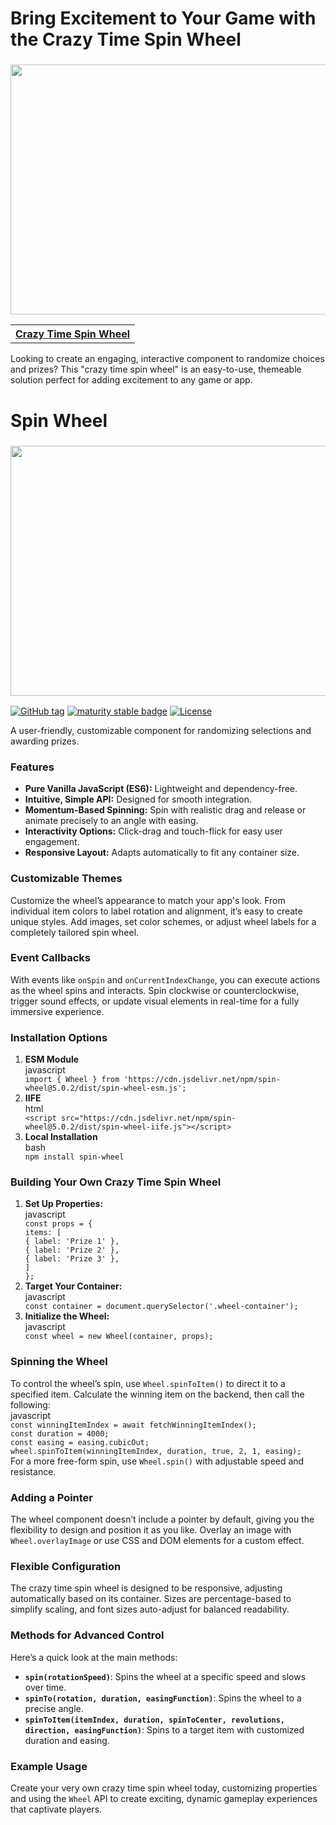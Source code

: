 # Bring Excitement to Your Game with the Crazy Time Spin Wheel
<h3 align=center>
<img src="https://cdn.shopify.com/app-store/listing_images/33cce4753abd3aa1d9f3184f922563e4/desktop_screenshot/CPHRtrOO9IYDEAE=.png?height=720&width=1280" width="720" height="400">
</h3>
<table align=center> <tr>
      <th scope="col"><a href="https://link.fun88-india.com/blog-crazy-time-tracker">Crazy Time Spin Wheel</th>
 </tr></table></h3></h3>

Looking to create an engaging, interactive component to randomize choices and prizes? This "crazy time spin wheel" is an easy-to-use, themeable solution perfect for adding excitement to any game or app.
<div class="markdown-heading" dir="auto">
<h1 class="heading-element" dir="auto">Spin Wheel</h1>
</div>
<h3 align=center>
<img src="https://camo.githubusercontent.com/53122181f4dbd8e9a0d5c2dede538f3b1235c668748aed4a482a08cbfcbbdd55/68747470733a2f2f6372617a7974696d2e6769746875622e696f2f7370696e2d776865656c2f7265706f2d7468756d626e61696c2e6a7067" width="720" height="400">
</h3>
<p dir="auto"><a title="View latest release" href="https://img.shields.io/github/v/tag/CrazyTim/spin-wheel.svg?sort=semver" rel="nofollow"><img src="https://camo.githubusercontent.com/5806ca25dbaa115eb80bbe3dd450607655fd93117085cbf3357ac51b9219918e/68747470733a2f2f696d672e736869656c64732e696f2f6769746875622f7461672f4372617a7954696d2f7370696e2d776865656c" alt="GitHub tag" data-canonical-src="https://img.shields.io/github/tag/CrazyTim/spin-wheel" /></a> <a href="https://camo.githubusercontent.com/68c368204f5af9eef19d9c91ef26d14156c6673d5c9d758b4bfe777576c07223/68747470733a2f2f696d672e736869656c64732e696f2f62616467652f6d617475726974792d737461626c652d626c7565" target="_blank" rel="noopener noreferrer nofollow"><img src="https://camo.githubusercontent.com/68c368204f5af9eef19d9c91ef26d14156c6673d5c9d758b4bfe777576c07223/68747470733a2f2f696d672e736869656c64732e696f2f62616467652f6d617475726974792d737461626c652d626c7565" alt="maturity stable badge" data-canonical-src="https://img.shields.io/badge/maturity-stable-blue" /></a> <a title="View license" href="https://github.com/CrazyTim/spin-wheel?tab=readme-ov-file#license"><img src="https://camo.githubusercontent.com/bb4e5c0036a6a8cdbc59b38d44f09ad8f6dc722751dad34d3df5bf0ac61913c1/68747470733a2f2f696d672e736869656c64732e696f2f62616467652f6c6963656e73652d4d49542d626c7565" alt="License" data-canonical-src="https://img.shields.io/badge/license-MIT-blue" /></a></p>
<p dir="auto">A user-friendly, customizable component for randomizing selections and awarding prizes.</p>

<div class="markdown-heading" dir="auto"></div>
<h3>Features</h3>
<ul>
 	<li><strong>Pure Vanilla JavaScript (ES6):</strong> Lightweight and dependency-free.</li>
 	<li><strong>Intuitive, Simple API:</strong> Designed for smooth integration.</li>
 	<li><strong>Momentum-Based Spinning:</strong> Spin with realistic drag and release or animate precisely to an angle with easing.</li>
 	<li><strong>Interactivity Options:</strong> Click-drag and touch-flick for easy user engagement.</li>
 	<li><strong>Responsive Layout:</strong> Adapts automatically to fit any container size.</li>
</ul>
<h3>Customizable Themes</h3>
Customize the wheel’s appearance to match your app's look. From individual item colors to label rotation and alignment, it’s easy to create unique styles. Add images, set color schemes, or adjust wheel labels for a completely tailored spin wheel.
<h3>Event Callbacks</h3>
With events like <code>onSpin</code> and <code>onCurrentIndexChange</code>, you can execute actions as the wheel spins and interacts. Spin clockwise or counterclockwise, trigger sound effects, or update visual elements in real-time for a fully immersive experience.
<h3>Installation Options</h3>
<ol>
 	<li><strong>ESM Module</strong>
<div class="contain-inline-size rounded-md border-[0.5px] border-token-border-medium relative bg-token-sidebar-surface-primary dark:bg-gray-950">
<div class="flex items-center text-token-text-secondary px-4 py-2 text-xs font-sans justify-between rounded-t-md h-9 bg-token-sidebar-surface-primary dark:bg-token-main-surface-secondary select-none">javascript</div>
<div class="sticky top-9 md:top-[5.75rem]"></div>
<div class="overflow-y-auto p-4" dir="ltr"><code class="!whitespace-pre hljs language-javascript"><span class="hljs-keyword">import</span> { <span class="hljs-title class_">Wheel</span> } <span class="hljs-keyword">from</span> <span class="hljs-string">'https://cdn.jsdelivr.net/npm/spin-wheel@5.0.2/dist/spin-wheel-esm.js'</span>;
</code></div>
</div></li>
 	<li><strong>IIFE</strong>
<div class="contain-inline-size rounded-md border-[0.5px] border-token-border-medium relative bg-token-sidebar-surface-primary dark:bg-gray-950">
<div class="flex items-center text-token-text-secondary px-4 py-2 text-xs font-sans justify-between rounded-t-md h-9 bg-token-sidebar-surface-primary dark:bg-token-main-surface-secondary select-none">html</div>
<div class="sticky top-9 md:top-[5.75rem]"></div>
<div class="overflow-y-auto p-4" dir="ltr"><code class="!whitespace-pre hljs language-html"><span class="hljs-tag">&lt;<span class="hljs-name">script</span> <span class="hljs-attr">src</span>=<span class="hljs-string">"https://cdn.jsdelivr.net/npm/spin-wheel@5.0.2/dist/spin-wheel-iife.js"</span>&gt;</span><span class="hljs-tag">&lt;/<span class="hljs-name">script</span>&gt;</span>
</code></div>
</div></li>
 	<li><strong>Local Installation</strong>
<div class="contain-inline-size rounded-md border-[0.5px] border-token-border-medium relative bg-token-sidebar-surface-primary dark:bg-gray-950">
<div class="flex items-center text-token-text-secondary px-4 py-2 text-xs font-sans justify-between rounded-t-md h-9 bg-token-sidebar-surface-primary dark:bg-token-main-surface-secondary select-none">bash</div>
<div class="sticky top-9 md:top-[5.75rem]"></div>
<div class="overflow-y-auto p-4" dir="ltr"><code class="!whitespace-pre hljs language-bash">npm install spin-wheel
</code></div>
</div></li>
</ol>
<h3>Building Your Own Crazy Time Spin Wheel</h3>
<ol>
 	<li><strong>Set Up Properties:</strong>
<div class="contain-inline-size rounded-md border-[0.5px] border-token-border-medium relative bg-token-sidebar-surface-primary dark:bg-gray-950">
<div class="flex items-center text-token-text-secondary px-4 py-2 text-xs font-sans justify-between rounded-t-md h-9 bg-token-sidebar-surface-primary dark:bg-token-main-surface-secondary select-none">javascript</div>
<div class="sticky top-9 md:top-[5.75rem]"></div>
<div class="overflow-y-auto p-4" dir="ltr"><code class="!whitespace-pre hljs language-javascript"><span class="hljs-keyword">const</span> props = {
<span class="hljs-attr">items</span>: [
{ <span class="hljs-attr">label</span>: <span class="hljs-string">'Prize 1'</span> },
{ <span class="hljs-attr">label</span>: <span class="hljs-string">'Prize 2'</span> },
{ <span class="hljs-attr">label</span>: <span class="hljs-string">'Prize 3'</span> },
]
};
</code></div>
</div></li>
 	<li><strong>Target Your Container:</strong>
<div class="contain-inline-size rounded-md border-[0.5px] border-token-border-medium relative bg-token-sidebar-surface-primary dark:bg-gray-950">
<div class="flex items-center text-token-text-secondary px-4 py-2 text-xs font-sans justify-between rounded-t-md h-9 bg-token-sidebar-surface-primary dark:bg-token-main-surface-secondary select-none">javascript</div>
<div class="sticky top-9 md:top-[5.75rem]"></div>
<div class="overflow-y-auto p-4" dir="ltr"><code class="!whitespace-pre hljs language-javascript"><span class="hljs-keyword">const</span> container = <span class="hljs-variable language_">document</span>.<span class="hljs-title function_">querySelector</span>(<span class="hljs-string">'.wheel-container'</span>);
</code></div>
</div></li>
 	<li><strong>Initialize the Wheel:</strong>
<div class="contain-inline-size rounded-md border-[0.5px] border-token-border-medium relative bg-token-sidebar-surface-primary dark:bg-gray-950">
<div class="flex items-center text-token-text-secondary px-4 py-2 text-xs font-sans justify-between rounded-t-md h-9 bg-token-sidebar-surface-primary dark:bg-token-main-surface-secondary select-none">javascript</div>
<div class="sticky top-9 md:top-[5.75rem]"></div>
<div class="overflow-y-auto p-4" dir="ltr"><code class="!whitespace-pre hljs language-javascript"><span class="hljs-keyword">const</span> wheel = <span class="hljs-keyword">new</span> <span class="hljs-title class_">Wheel</span>(container, props);
</code></div>
</div></li>
</ol>
<h3>Spinning the Wheel</h3>
To control the wheel’s spin, use <code>Wheel.spinToItem()</code> to direct it to a specified item. Calculate the winning item on the backend, then call the following:
<div class="contain-inline-size rounded-md border-[0.5px] border-token-border-medium relative bg-token-sidebar-surface-primary dark:bg-gray-950">
<div class="flex items-center text-token-text-secondary px-4 py-2 text-xs font-sans justify-between rounded-t-md h-9 bg-token-sidebar-surface-primary dark:bg-token-main-surface-secondary select-none">javascript</div>
<div class="overflow-y-auto p-4" dir="ltr"><code class="!whitespace-pre hljs language-javascript"><span class="hljs-keyword">const</span> winningItemIndex = <span class="hljs-keyword">await</span> <span class="hljs-title function_">fetchWinningItemIndex</span>();
<span class="hljs-keyword">const</span> duration = <span class="hljs-number">4000</span>;
<span class="hljs-keyword">const</span> easing = easing.<span class="hljs-property">cubicOut</span>;
wheel.<span class="hljs-title function_">spinToItem</span>(winningItemIndex, duration, <span class="hljs-literal">true</span>, <span class="hljs-number">2</span>, <span class="hljs-number">1</span>, easing);
</code></div>
</div>
For a more free-form spin, use <code>Wheel.spin()</code> with adjustable speed and resistance.
<h3>Adding a Pointer</h3>
The wheel component doesn’t include a pointer by default, giving you the flexibility to design and position it as you like. Overlay an image with <code>Wheel.overlayImage</code> or use CSS and DOM elements for a custom effect.
<h3>Flexible Configuration</h3>
The crazy time spin wheel is designed to be responsive, adjusting automatically based on its container. Sizes are percentage-based to simplify scaling, and font sizes auto-adjust for balanced readability.
<h3>Methods for Advanced Control</h3>
Here’s a quick look at the main methods:
<ul>
 	<li><strong><code>spin(rotationSpeed)</code></strong>: Spins the wheel at a specific speed and slows over time.</li>
 	<li><strong><code>spinTo(rotation, duration, easingFunction)</code></strong>: Spins the wheel to a precise angle.</li>
 	<li><strong><code>spinToItem(itemIndex, duration, spinToCenter, revolutions, direction, easingFunction)</code></strong>: Spins to a target item with customized duration and easing.</li>
</ul>
<h3>Example Usage</h3>
Create your very own crazy time spin wheel today, customizing properties and using the <code>Wheel</code> API to create exciting, dynamic gameplay experiences that captivate players.

